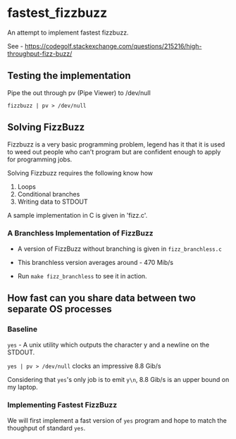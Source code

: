 # fastest_fizzbuzz
An attempt to implement fastest fizzbuzz.

See - https://codegolf.stackexchange.com/questions/215216/high-throughput-fizz-buzz/

## Testing the implementation

Pipe the out through pv (Pipe Viewer) to /dev/null

`fizzbuzz | pv > /dev/null`

## Solving FizzBuzz

Fizzbuzz is a very basic programming problem, legend has it that it
is used to weed out people who can't program
but are confident enough to apply
for programming jobs.

Solving Fizzbuzz requires the following know how

1. Loops
2. Conditional branches
3. Writing data to STDOUT

A sample implementation in C is given in 'fizz.c'.

### A Branchless Implementation of FizzBuzz

- A version of FizzBuzz without branching is given in `fizz_branchless.c`

- This branchless version averages around - 470 Mib/s

- Run `make fizz_branchless` to see it in action.


## How fast can you share data between two separate OS processes

### Baseline

`yes` - A unix utility which outputs the character y and a newline on the STDOUT.


`yes | pv > /dev/null` clocks an impressive 8.8 Gib/s

Considering that `yes`'s only job is to emit `y\n`, 8.8 Gib/s is an
upper bound on my laptop.


### Implementing Fastest FizzBuzz

We will first implement a fast version of `yes` program 
and hope to match the thoughput of standard `yes`.






